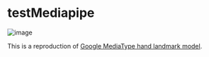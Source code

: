 # testMediapipe

![image](https://user-images.githubusercontent.com/66763689/224199166-a18c5f9d-ab4d-4134-ac89-dd69c4060e70.png)

This is a reproduction of [Google MediaType hand landmark model](https://google.github.io/mediapipe/solutions/hands.html).

